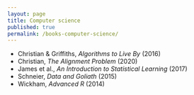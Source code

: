 ```yaml
---
layout: page
title: Computer science
published: true
permalink: /books-computer-science/
---
```


* Christian & Griffiths, _Algorithms to Live By_ (2016) 
* Christian, _The Alignment Problem_ (2020) 
* James et al., _An Introduction to Statistical Learning_ (2017) 
* Schneier, _Data and Goliath_ (2015) 
* Wickham, _Advanced R_ (2014) 
